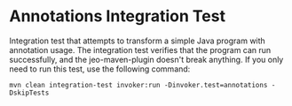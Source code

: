 # Annotations Integration Test

Integration test that attempts to transform a simple Java program with annotation usage.
The integration test verifies that the program can run successfully, and the jeo-maven-plugin doesn't break anything.
If you only need to run this test, use the following command:

```shell
mvn clean integration-test invoker:run -Dinvoker.test=annotations -DskipTests
```